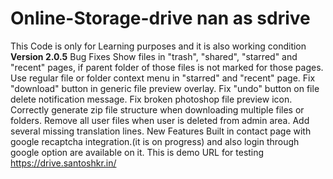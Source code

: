 # Online-Storage-drive nan as sdrive
This Code is only for Learning purposes and it is also working condition 
**Version 2.0.5**
Bug Fixes
Show files in "trash", "shared", "starred" and "recent" pages, if parent folder of those files is not marked for those pages.
Use regular file or folder context menu in "starred" and "recent" page.
Fix "download" button in generic file preview overlay.
Fix "undo" button on file delete notification message.
Fix broken photoshop file preview icon.
Correctly generate zip file structure when downloading multiple files or folders.
Remove all user files when user is deleted from admin area.
Add several missing translation lines.
New Features
Built in contact page with google recaptcha integration.(it is on progress)
and also login through google option are available on it.
This is demo URL for testing  https://drive.santoshkr.in/